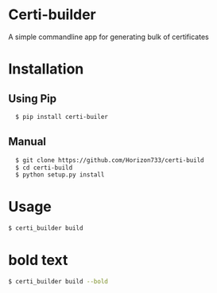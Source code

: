 # Certi-builder
A simple commandline app for generating bulk of certificates
# Installation
## Using Pip
```bash
  $ pip install certi-builer
```
## Manual
```bash
  $ git clone https://github.com/Horizon733/certi-build
  $ cd certi-build
  $ python setup.py install
```
# Usage
```bash
$ certi_builder build
```

# bold text
```bash
$ certi_builder build --bold
```